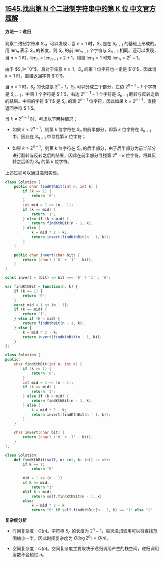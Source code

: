 ## [1545.找出第 N 个二进制字符串中的第 K 位 中文官方题解](https://leetcode.cn/problems/find-kth-bit-in-nth-binary-string/solutions/100000/zhao-chu-di-n-ge-er-jin-zhi-zi-fu-chuan-zhong-de-2)
#### 方法一：递归

观察二进制字符串 $S_n$，可以发现，当 $n>1$ 时，$S_n$ 是在 $S_{n-1}$ 的基础上形成的。用 $\text{len}_n$ 表示 $S_n$ 的长度，则 $S_n$ 的前 $\text{len}_{n-1}$ 个字符与 $S_{n-1}$ 相同。还可以发现，当 $n>1$ 时，$\text{len}_n=\text{len}_{n-1} \times 2 + 1$，根据 $\text{len}_1=1$ 可知 $\text{len}_n=2^n-1$。

由于 $S_1=``0"$，且对于任意 $n \ge 1$，$S_n$ 的第 $1$ 位字符也一定是 $`0'$，因此当 $k=1$ 时，直接返回字符 $`0'$。

当 $n>1$ 时，$S_n$ 的长度是 $2^n-1$。$S_n$ 可以分成三个部分，左边 $2^{n-1}-1$ 个字符是 $S_{n-1}$，中间 $1$ 个字符是 $`1'$，右边 $2^{n-1}-1$ 个字符是 $S_{n-1}$ 翻转与反转之后的结果。中间的字符 $`1'$ 是 $S_n$ 的第 $2^{n-1}$ 位字符，因此如果 $k=2^{n-1}$，直接返回字符 $`1'$。

当 $k \ne 2^{n-1}$ 时，考虑以下两种情况：

- 如果 $k<2^{n-1}$，则第 $k$ 位字符在 $S_n$ 的前半部分，即第 $k$ 位字符在 $S_{n-1}$ 中，因此在 $S_{n-1}$ 中寻找第 $k$ 位字符；

- 如果 $k>2^{n-1}$，则第 $k$ 位字符在 $S_n$ 的后半部分，由于后半部分为前半部分进行翻转与反转之后的结果，因此在前半部分寻找第 $2^n-k$ 位字符，将其反转之后即为 $S_n$ 的第 $k$ 位字符。

上述过程可以通过递归实现。

```Java [sol1-Java]
class Solution {
    public char findKthBit(int n, int k) {
        if (k == 1) {
            return '0';
        }
        int mid = 1 << (n - 1);
        if (k == mid) {
            return '1';
        } else if (k < mid) {
            return findKthBit(n - 1, k);
        } else {
            k = mid * 2 - k;
            return invert(findKthBit(n - 1, k));
        }
    }

    public char invert(char bit) {
        return (char) ('0' + '1' - bit);
    }
}
```

```JavaScript [sol1-JavaScript]
const invert = (bit) => bit === '0' ? '1' : '0';

var findKthBit = function(n, k) {
    if (k == 1) {
        return '0';
    }
    const mid = 1 << (n - 1);
    if (k == mid) {
        return '1';
    } else if (k < mid) {
        return findKthBit(n - 1, k);
    } else {
        k = mid * 2 - k;
        return invert(findKthBit(n - 1, k));
    }
};
```

```cpp [sol1-C++]
class Solution {
public:
    char findKthBit(int n, int k) {
        if (k == 1) {
            return '0';
        }
        int mid = 1 << (n - 1);
        if (k == mid) {
            return '1';
        } else if (k < mid) {
            return findKthBit(n - 1, k);
        } else {
            k = mid * 2 - k;
            return invert(findKthBit(n - 1, k));
        }
    }

    char invert(char bit) {
        return (char) ('0' + '1' - bit);
    }
};
```

```Python [sol1-Python3]
class Solution:
    def findKthBit(self, n: int, k: int) -> str:
        if k == 1:
            return "0"
        
        mid = 1 << (n - 1)
        if k == mid:
            return "1"
        elif k < mid:
            return self.findKthBit(n - 1, k)
        else:
            k = mid * 2 - k
            return "0" if self.findKthBit(n - 1, k) == "1" else "1"
```

**复杂度分析**

- 时间复杂度：$O(n)$。字符串 $S_n$ 的长度为 $2^n-1$，每次递归调用可以将查找范围缩小一半，因此时间复杂度为 $O(\log 2^n)=O(n)$。

- 空间复杂度：$O(n)$。空间复杂度主要取决于递归调用产生的栈空间，递归调用层数不会超过 $n$。